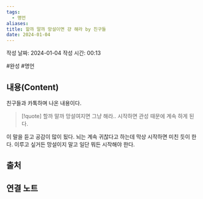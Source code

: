 ```yaml
---
tags:
  - 명언
aliases: 
title: 할까 말까 망설이면 걍 해라 by 친구들
date: 2024-01-04
---
```

작성 날짜: 2024-01-04
작성 시간: 00:13

#완성 #명언 


## 내용(Content)
친구들과 카톡하며 나온 내용이다.

>[!quote]
>할까 말까 망설여지면 그냥 해라.. 시작하면 관성 때문에 계속 하게 된다.

이 말을 듣고 공감이 많이 됬다. 뇌는 계속 귀찮다고 하는데 막상 시작하면 미친 듯이 한다. 이루고 싶거든 망설이지 말고 일단 뭐든 시작해야 한다.
## 출처

## 연결 노트